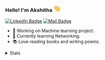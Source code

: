 ### Hello! I'm Akshitha <img src="https://raw.githubusercontent.com/Calatop/Calatop/main/img/wave.gif" width="24px">
  [![LinkedIn Badge](https://img.shields.io/badge/-LinkedIn-1ca0f1?style=flat-square&color=242933&logo=Linkedin&logoColor=white&link=https://www.linkedin.com/in/akshitha-chamala/)](https://www.linkedin.com/in/akshitha-chamala/)  [![Mail Badge](https://img.shields.io/badge/-Gmail-1ca0f1?style=flat-square&color=242933&logo=gmail&logoColor=white&link=mailto:zoeeoz7177@gmail.com)](mailto:zoeeoz7177@gmail.com)
- 🚀 Working on Machine learning project.
- 🌱 Currently learning Networking.
- 📚 Love reading books and writing poems. 

<details>
<summary> Stats </summary>

 <br>

![default](https://github-readme-stats.vercel.app/api?username=ahtihska&show_icons=true&hide=contribs,prs&cache_seconds=86400&theme=omni)
<br>
![Top Langs](https://github-readme-stats.vercel.app/api/top-langs/?username=ahtihska&layout=compact&show_icons=true&hide=contribs,prs&cache_seconds=86400&theme=omni)

 </details>
